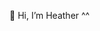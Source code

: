  👋 Hi, I’m Heather ^^

<!---
ajina-01/ajina-01 is a ✨ special ✨ repository because its `README.md` (this file) appears on your GitHub profile.
You can click the Preview link to take a look at your changes.
--->

